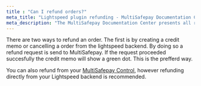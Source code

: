 ```yaml
---
title : "Can I refund orders?"
meta_title: "Lightspeed plugin refunding - MultiSafepay Documentation Center"
meta_description: "The MultiSafepay Documentation Center presents all relevant information about our Plugins and API. You can also find support pages for Payment Methods, Tools and General Questions as well as the contact details of our Support and Integration Teams."
---
```


There are two ways to refund an order.
The first is by creating a credit memo or cancelling a order from the lightspeed backend. By doing so a refund request is send to MultiSafepay. If the request proceeded succesfully the credit memo will show a green dot. This is the prefferd way.

You can also refund from your [MultiSafepay Control](https://merchant.multisafepay.com), however 
refunding directly from your Lightspeed backend is recommended. 
